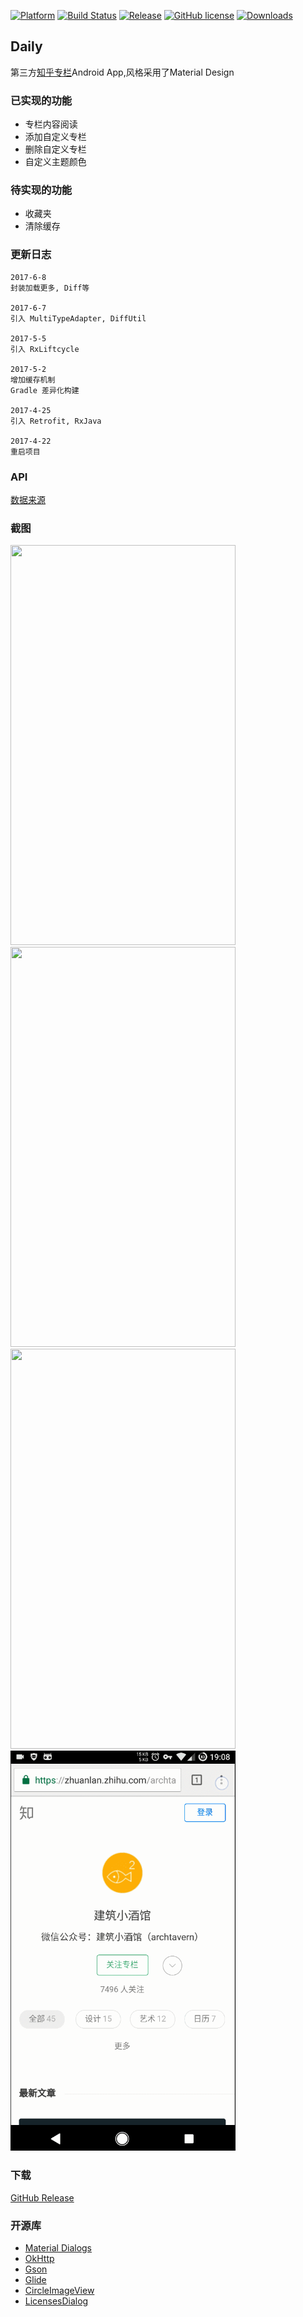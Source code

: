 [![Platform][1]][2]  [![Build Status][3]][4]  [![Release][5]][6]  [![GitHub license][7]][8]  [![Downloads][9]][10]

[1]:https://img.shields.io/badge/platform-Android-blue.svg  
[2]:https://github.com/iMeiji/Daily
[3]:https://travis-ci.org/iMeiji/Daily.svg?branch=master
[4]:https://travis-ci.org/iMeiji/Daily
[5]:https://img.shields.io/github/release/iMeiji/Daily.svg
[6]:https://github.com/iMeiji/Daily/releases/latest
[7]:https://img.shields.io/badge/license-Apache%202-blue.svg
[8]:https://github.com/iMeiji/Daily/blob/master/LICENSE
[9]:https://img.shields.io/github/downloads/iMeiji/Daily/total.svg?maxAge=1800
[10]:https://github.com/iMeiji/Daily/releases


## Daily
第三方[知乎专栏](https://zhuanlan.zhihu.com/)Android App,风格采用了Material Design  

### 已实现的功能
- 专栏内容阅读
- 添加自定义专栏
- 删除自定义专栏
- 自定义主题颜色

### 待实现的功能
- 收藏夹
- 清除缓存

### 更新日志
```
2017-6-8
封装加载更多, Diff等

2017-6-7
引入 MultiTypeAdapter, DiffUtil

2017-5-5
引入 RxLiftcycle

2017-5-2
增加缓存机制
Gradle 差异化构建

2017-4-25
引入 Retrofit, RxJava

2017-4-22
重启项目
```

### API
[数据来源](https://github.com/shanelau/zhihu)  

### 截图
<img src="/screenshots/daily_1.gif" width="360" height="640"/>
<img src="/screenshots/daily_2.gif" width="360" height="640"/>
<img src="/screenshots/daily_3.gif" width="360" height="640"/>
<img src="/screenshots/daily_4.gif" width="360" height="640"/>

### 下载
[GitHub Release](https://github.com/iMeiji/Daily/releases)


### 开源库
- [Material Dialogs](https://github.com/afollestad/material-dialogs)
- [OkHttp](https://github.com/square/okhttp)
- [Gson](https://github.com/google/gson)
- [Glide](https://github.com/bumptech/glide)
- [CircleImageView](https://github.com/hdodenhof/CircleImageView)
- [LicensesDialog](https://github.com/PSDev/LicensesDialog)

